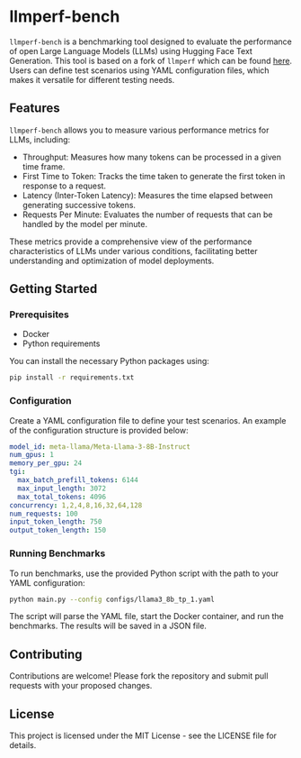 # llmperf-bench

`llmperf-bench` is a benchmarking tool designed to evaluate the performance of open Large Language Models (LLMs) using Hugging Face Text Generation. This tool is based on a fork of `llmperf` which can be found [here](https://github.com/philschmid/llmperf). Users can define test scenarios using YAML configuration files, which makes it versatile for different testing needs.

## Features

`llmperf-bench` allows you to measure various performance metrics for LLMs, including:

- Throughput: Measures how many tokens can be processed in a given time frame.
- First Time to Token: Tracks the time taken to generate the first token in response to a request.
- Latency (Inter-Token Latency): Measures the time elapsed between generating successive tokens.
- Requests Per Minute: Evaluates the number of requests that can be handled by the model per minute.

These metrics provide a comprehensive view of the performance characteristics of LLMs under various conditions, facilitating better understanding and optimization of model deployments.

## Getting Started

### Prerequisites

- Docker
- Python requirements

You can install the necessary Python packages using:

```bash
pip install -r requirements.txt
```

### Configuration

Create a YAML configuration file to define your test scenarios. An example of the configuration structure is provided below:

```yaml
model_id: meta-llama/Meta-Llama-3-8B-Instruct
num_gpus: 1
memory_per_gpu: 24 
tgi:
  max_batch_prefill_tokens: 6144
  max_input_length: 3072
  max_total_tokens: 4096
concurrency: 1,2,4,8,16,32,64,128
num_requests: 100
input_token_length: 750
output_token_length: 150
```

### Running Benchmarks

To run benchmarks, use the provided Python script with the path to your YAML configuration:

```bash
python main.py --config configs/llama3_8b_tp_1.yaml
```

The script will parse the YAML file, start the Docker container, and run the benchmarks. The results will be saved in a JSON file.

## Contributing

Contributions are welcome! Please fork the repository and submit pull requests with your proposed changes.

## License

This project is licensed under the MIT License - see the LICENSE file for details.
